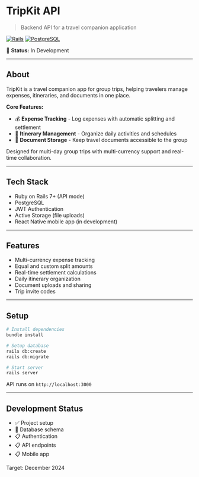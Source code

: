 # TripKit API

> Backend API for a travel companion application

[![Rails](https://img.shields.io/badge/Rails-7.0+-red.svg)](https://rubyonrails.org/)
[![PostgreSQL](https://img.shields.io/badge/PostgreSQL-14+-blue.svg)](https://www.postgresql.org/)

🚧 **Status:** In Development

---

## About

TripKit is a travel companion app for group trips, helping travelers manage expenses, itineraries, and documents in one place.

**Core Features:**

- 💰 **Expense Tracking** - Log expenses with automatic splitting and settlement
- 📅 **Itinerary Management** - Organize daily activities and schedules
- 📎 **Document Storage** - Keep travel documents accessible to the group

Designed for multi-day group trips with multi-currency support and real-time collaboration.

---

## Tech Stack

- Ruby on Rails 7+ (API mode)
- PostgreSQL
- JWT Authentication
- Active Storage (file uploads)
- React Native mobile app (in development)

---

## Features

- Multi-currency expense tracking
- Equal and custom split amounts
- Real-time settlement calculations
- Daily itinerary organization
- Document uploads and sharing
- Trip invite codes

---

## Setup

```bash
# Install dependencies
bundle install

# Setup database
rails db:create
rails db:migrate

# Start server
rails server
```

API runs on `http://localhost:3000`

---

## Development Status

- ✅ Project setup
- 🔄 Database schema
- 📋 Authentication
- 📋 API endpoints
- 📋 Mobile app

Target: December 2024
